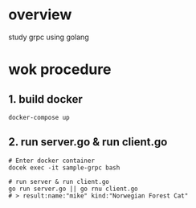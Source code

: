 #  overview
study grpc using golang

# wok procedure

## 1. build docker

```shell script
docker-compose up
``` 

## 2. run server.go & run client.go
```shell script
# Enter docker container
docek exec -it sample-grpc bash

# run server & run client.go
go run server.go || go rnu client.go
# > result:name:"mike" kind:"Norwegian Forest Cat" 
```